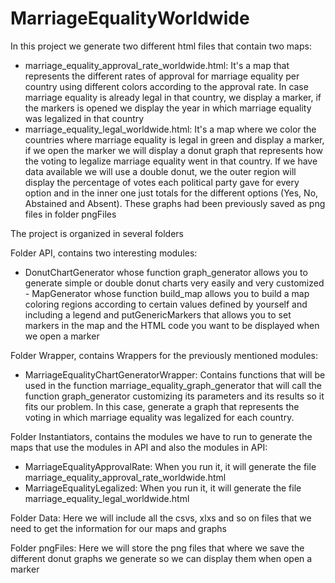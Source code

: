 # MarriageEqualityWorldwide
In this project we generate two different html files that contain two maps:
- marriage_equality_approval_rate_worldwide.html: It's a map that represents the different rates of approval for marriage equality per country using different colors according to the approval rate. In case marriage equality is already legal in that country, we display a marker, if the markers is opened we display the year in which marriage equality was legalized in that country
- marriage_equality_legal_worldwide.html: It's a map where we color the countries where marriage equality is legal in green and display a marker, if we open the marker we will display a donut graph that represents how the voting to legalize marriage equality went in that country. If we have data available we will use a double donut, we the outer region will display the percentage of votes each political party gave for every option and in the inner one just totals for the different options (Yes, No, Abstained and Absent). These graphs had been previously saved as png files in folder pngFiles

The project is organized in several folders
 
Folder API, contains two interesting modules:
- DonutChartGenerator whose function graph_generator allows you to generate simple or double donut charts very easily and very customized  - MapGenerator whose function build_map allows you to build a map coloring regions according to certain values defined by yourself and including a legend and putGenericMarkers that allows you to set markers in the map and the HTML code you want to be displayed when we open a marker

Folder Wrapper, contains Wrappers for the previously mentioned modules:
- MarriageEqualityChartGeneratorWrapper: Contains functions that will be used in the function marriage_equality_graph_generator that will call the function graph_generator customizing its parameters and its results so it fits our problem. In this case, generate a graph that
represents the voting in which marriage equality was legalized for each country.

Folder Instantiators, contains the modules we have to run to generate the maps that use the modules in API and also the modules in API:
- MarriageEqualityApprovalRate: When you run it, it will generate the file marriage_equality_approval_rate_worldwide.html
- MarriageEqualityLegalized: When you run it, it will generate the file marriage_equality_legal_worldwide.html

Folder Data:
Here we will include all the csvs, xlxs and so on files that we need to get the information for our maps and graphs

Folder pngFiles:
Here we will store the png files that where we save the different donut graphs we generate so we can display them when open a marker
